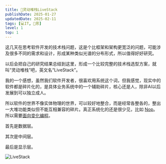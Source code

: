```yaml
---
title: 🍔灵动堆栈LiveStack
publishDate: 2025-01-27
updatedDate: 2025-02-11
tags: [💻IT, 🤔思]
level: 1
top: 1
---
```


这几天在思考软件开发的技术栈问题，这是个比框架和架构更宽泛的问题，可能涉及很多不同的需求和设计，形成某种类似光谱的分布形式，所以值得好好研究。

以后会把自己的研究结果总结到这里，形成一个比较完整的技术栈选型方案，就叫“灵动堆栈”吧，英文名“LiveStack”。

我的一个感想，虽然我们软件开发者，很喜欢用系统这个词，但我感觉，现实中的软件都是碎片化的，是具体业务系统中的一个辅助碎片，核心还是人，除非AI以后发展到可以独立成人。

所以软件的世界不像实体物理的世界，可以较好地整合，而是经常各整各的，整出一大堆功能类似但不能互相兼容的碎片。真正系统化的还是很少见，比如 [Nop]。所以需要[面向变化编程](/lab/20250119-change-oriented)。

首先是数据层。

其次是中间层。

最后是显示层。

![LiveStack](/images/live-stack.excalidraw.svg)


[Nop]: https://github.com/entropy-cloud/nop-entropy
